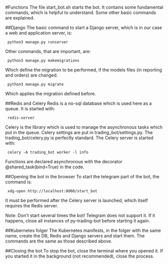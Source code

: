 #Functions
The file start_bot.sh starts the bot. It contains some fundamental commands, which is helpful to understand. Some other basic commands are explained.

##Django
The basic command to start a Django server, which is in our case a web and application server, is:

     python3 manage.py runserver
     
Other commands, that are important, are:

     python3 manage.py makemigrations
     
Which define the migration to be performed, if the models files (in reporting and orders) are changed.

     python3 manage.py migrate
     
Which applies the migration defined before.

##Redis and Celery
Redis is a no-sql database which is used here as a queue. It is started with:

     redis-server
      
Celery is the library which is used to manage the asynchronous tasks which put in the queue. Celery settings are put in trading_bot/settings.py. The trading_bot/celery.py is perfectly standard. The Celery server is started with:

     celery -A trading_bot worker -l info

Functions are declared asynchronous with the decorator @shared_task(bind=True) in the code.

##Opening the bot in the browser
To start the telegram part of the bot, the command is:

     xdg-open http://localhost:8000/start_bot

It must be performed after the Celery server is launched, which itself requires the Redis server.

Note: Don't start several times the bot! Telegram does not support it. If it happens, close all instances of py-trading-bot before starting it again.

##Kubernetes folger
The Kubernetes manifests, in the folger with the same name, create the DB, Redis and Django servers and start them. The commands are the same as those described above.

##Closing the bot
To stop the bot, close the terminal where you opened it. If you started it in the background (not recommended), close the process.

